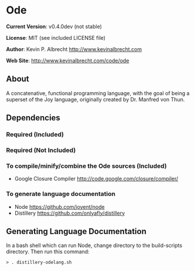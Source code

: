 Ode
===

__Current Version__:
v0.4.0dev (not stable)

__License__:
MIT (see included LICENSE file)

__Author__:
Kevin P. Albrecht <http://www.kevinalbrecht.com>
        
__Web Site__:
<http://www.kevinalbrecht.com/code/ode>

About
-----

A concatenative, functional programming language, with the goal of being a superset of
the Joy language, originally created by Dr. Manfred von Thun.

Dependencies
------------

### Required (Included)

### Required (Not Included)

### To compile/minify/combine the Ode sources (Included)

* Google Closure Compiler <http://code.google.com/closure/compiler/>

### To generate language documentation

* Node <https://github.com/joyent/node>
* Distillery <https://github.com/onlyafly/distillery>

Generating Language Documentation
---------------------------------

In a bash shell which can run Node, change directory to the build-scripts
directory. Then run this command:

    > . distillery-odelang.sh